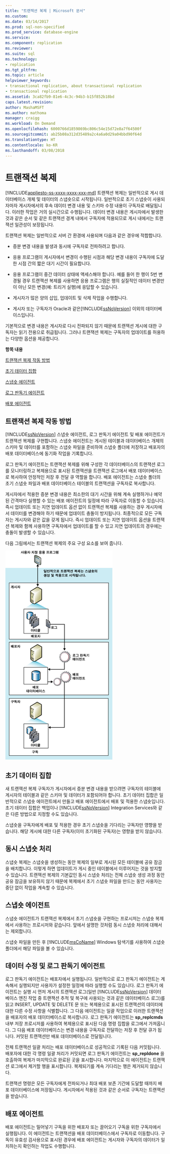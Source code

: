 ```yaml
---
title: "트랜잭션 복제 | Microsoft 문서"
ms.custom: 
ms.date: 03/14/2017
ms.prod: sql-non-specified
ms.prod_service: database-engine
ms.service: 
ms.component: replication
ms.reviewer: 
ms.suite: sql
ms.technology:
- replication
ms.tgt_pltfrm: 
ms.topic: article
helpviewer_keywords:
- transactional replication, about transactional replication
- transactional replication
ms.assetid: 3ca82fb9-81e6-4c3c-94b3-b15f852b18bd
caps.latest.revision: 
author: MashaMSFT
ms.author: mathoma
manager: craigg
ms.workload: On Demand
ms.openlocfilehash: 6000766d1859869bc806c54e15d72e8a7f64500f
ms.sourcegitcommit: ab25b08a312d35489a2c4a6a0d29a04bbd90f64d
ms.translationtype: HT
ms.contentlocale: ko-KR
ms.lasthandoff: 03/08/2018
---
```

# <a name="transactional-replication"></a>트랜잭션 복제
[!INCLUDE[appliesto-ss-xxxx-xxxx-xxx-md](../../../includes/appliesto-ss-xxxx-xxxx-xxx-md.md)]
  트랜잭션 복제는 일반적으로 게시 데이터베이스 개체 및 데이터의 스냅숏으로 시작됩니다. 일반적으로 초기 스냅숏이 사용되자마자 게시자에서의 후속 데이터 변경 내용 및 스키마 수정 내용이 구독자로 배달됩니다. 이러한 작업은 거의 실시간으로 수행됩니다. 데이터 변경 내용은 게시자에서 발생한 것과 같은 순서 및 같은 트랜잭션 경계 내에서 구독자에 적용되므로 게시 내에서는 트랜잭션 일관성이 보장됩니다.  
  
 트랜잭션 복제는 일반적으로 서버 간 환경에 사용되며 다음과 같은 경우에 적합합니다.  
  
-   증분 변경 내용을 발생과 동시에 구독자로 전파하려고 합니다.  
  
-   응용 프로그램이 게시자에서 변경이 수행된 시점과 해당 변경 내용이 구독자에 도달한 시점 간의 짧은 대기 시간이 필요합니다.  
  
-   응용 프로그램이 중간 데이터 상태에 액세스해야 합니다. 예를 들어 한 행이 5번 변경될 경우 트랜잭션 복제를 사용하면 응용 프로그램은 행의 실질적인 데이터 변경만이 아닌 모든 변경(예: 트리거 실행)에 응답할 수 있습니다.  
  
-   게시자가 많은 양의 삽입, 업데이트 및 삭제 작업을 수행합니다.  
  
-   게시자 또는 구독자가 Oracle과 같은[!INCLUDE[ssNoVersion](../../../includes/ssnoversion-md.md)] 이외의 데이터베이스입니다.  
  
 기본적으로 변경 내용은 게시자로 다시 전파되지 않기 때문에 트랜잭션 게시에 대한 구독자는 읽기 전용으로 취급됩니다. 그러나 트랜잭션 복제는 구독자의 업데이트를 허용하는 다양한 옵션을 제공합니다.  
  
 **항목 내용**  
  
 [트랜잭션 복제 작동 방법](#HowWorks)  
  
 [초기 데이터 집합](#Dataset)  
  
 [스냅숏 에이전트](#SnapshotAgent)  
  
 [로그 판독기 에이전트](#LogReaderAgent)  
  
 [배포 에이전트](#DistributionAgent)  
  
##  <a name="HowWorks"></a> 트랜잭션 복제 작동 방법  
 [!INCLUDE[ssNoVersion](../../../includes/ssnoversion-md.md)] 스냅숏 에이전트, 로그 판독기 에이전트 및 배포 에이전트가 트랜잭션 복제를 구현합니다. 스냅숏 에이전트는 게시된 테이블과 데이터베이스 개체의 스키마 및 데이터를 포함하는 스냅숏 파일을 준비하여 스냅숏 폴더에 저장하고 배포자의 배포 데이터베이스에 동기화 작업을 기록합니다.  
  
 로그 판독기 에이전트는 트랜잭션 복제를 위해 구성한 각 데이터베이스의 트랜잭션 로그를 모니터링하고 복제용으로 표시된 트랜잭션을 트랜잭션 로그에서 배포 데이터베이스로 복사하여 안정적인 저장 후 전달 큐 역할을 합니다. 배포 에이전트는 스냅숏 폴더의 초기 스냅숏 파일과 배포 데이터베이스 테이블의 트랜잭션을 구독자로 복사합니다.  
  
 게시자에서 적용한 증분 변경 내용은 최소한의 대기 시간을 위해 계속 실행하거나 예약된 간격마다 실행할 수 있는 배포 에이전트의 일정에 따라 구독자로 이동할 수 있습니다. 즉시 업데이트 또는 지연 업데이트 옵션 없이 트랜잭션 복제를 사용하는 경우 게시자에서 데이터를 변경해야 하기 때문에 업데이트 충돌이 방지됩니다. 최종적으로 모든 구독자는 게시자와 같은 값을 갖게 됩니다. 즉시 업데이트 또는 지연 업데이트 옵션을 트랜잭션 복제와 함께 사용하면 구독자에서 업데이트를 할 수 있고 지연 업데이트의 경우에는 충돌이 발생할 수 있습니다.  
  
 다음 그림에서는 트랜잭션 복제의 주요 구성 요소를 보여 줍니다.  
  
 ![트랜잭션 복제 구성 요소 및 데이터 흐름](../../../relational-databases/replication/transactional/media/trnsact.gif "Transactional replication components and data flow")  
  
##  <a name="Dataset"></a> 초기 데이터 집합  
 새 트랜잭션 복제 구독자가 게시자에서 증분 변경 내용을 받으려면 구독자의 테이블에 게시자의 테이블과 같은 스키마 및 데이터가 포함되어야 합니다. 초기 데이터 집합은 일반적으로 스냅숏 에이전트에서 만들고 배포 에이전트에서 배포 및 적용한 스냅숏입니다. 초기 데이터 집합은 백업이나 [!INCLUDE[ssNoVersion](../../../includes/ssnoversion-md.md)] Integration Services와 같은 다른 방법으로 지정할 수도 있습니다.  
  
 스냅숏을 구독자에게 배포 및 적용한 경우 초기 스냅숏을 기다리는 구독자만 영향을 받습니다. 해당 게시에 대한 다른 구독자(이미 초기화된 구독자)는 영향을 받지 않습니다.  
  
## <a name="concurrent-snapshot-processing"></a>동시 스냅숏 처리  
 스냅숏 복제는 스냅숏을 생성하는 동안 복제의 일부로 게시된 모든 테이블에 공유 잠금을 배치합니다. 이렇게 하면 업데이트가 게시 중인 테이블에서 이루어지는 것을 방지할 수 있습니다. 트랜잭션 복제의 기본값인 동시 스냅숏 처리는 전체 스냅숏 생성 과정 동안 공유 잠금을 보유하지 않기 때문에 복제에서 초기 스냅숏 파일을 만드는 동안 사용자는 중단 없이 작업을 계속할 수 있습니다.  
  
##  <a name="SnapshotAgent"></a> 스냅숏 에이전트  
 스냅숏 에이전트가 트랜잭션 복제에서 초기 스냅숏을 구현하는 프로시저는 스냅숏 복제에서 사용하는 프로시저와 같습니다. 앞에서 설명한 것처럼 동시 스냅숏 처리에 대해서는 제외합니다.  
  
 스냅숏 파일을 만든 후 [!INCLUDE[msCoName](../../../includes/msconame-md.md)] Windows 탐색기를 사용하여 스냅숏 폴더에서 해당 파일을 볼 수 있습니다.  
  
##  <a name="LogReaderAgent"></a> 데이터 수정 및 로그 판독기 에이전트  
 로그 판독기 에이전트는 배포자에서 실행됩니다. 일반적으로 로그 판독기 에이전트는 계속해서 실행되지만 사용자가 설정한 일정에 따라 실행할 수도 있습니다. 로그 판독기 에이전트는 실행 시 먼저 게시의 트랜잭션 로그(일반 [!INCLUDE[ssNoVersion](../../../includes/ssnoversion-md.md)] 데이터베이스 엔진 작업 중 트랜잭션 추적 및 복구에 사용되는 것과 같은 데이터베이스 로그)를 읽고 INSERT, UPDATE 및 DELETE 문 또는 복제용으로 표시된 트랜잭션의 데이터에 대한 다른 수정 사항을 식별합니다. 그 다음 에이전트는 일괄 작업으로 이러한 트랜잭션을 배포자의 배포 데이터베이스로 복사합니다. 로그 판독기 에이전트는 **sp_replcmds** 내부 저장 프로시저를 사용하여 복제용으로 표시된 다음 명령 집합을 로그에서 가져옵니다. 그 다음 배포 데이터베이스는 변경 내용을 구독자로 전달하는 저장 후 전달 큐가 됩니다. 커밋된 트랜잭션만 배포 데이터베이스로 전달됩니다.  
  
 전체 트랜잭션 일괄 처리는 배포 데이터베이스로 성공적으로 기록된 다음 커밋됩니다. 배포자에 대한 각 명령 일괄 처리가 커밋되면 로그 판독기 에이전트는 **sp_repldone** 을 호출하여 복제가 마지막으로 완료된 곳을 표시합니다. 마지막으로 이 에이전트는 트랜잭션 로그에서 제거할 행을 표시합니다. 복제되기를 계속 기다리는 행은 제거되지 않습니다.  
  
 트랜잭션 명령은 모든 구독자에게 전파되거나 최대 배포 보존 기간에 도달할 때까지 배포 데이터베이스에 저장됩니다. 게시자에서 적용된 것과 같은 순서로 구독자는 트랜잭션을 받습니다.  
  
##  <a name="DistributionAgent"></a> 배포 에이전트  
 배포 에이전트는 밀어넣기 구독을 위한 배포자 또는 끌어오기 구독을 위한 구독자에서 실행됩니다. 이 에이전트는 트랜잭션을 배포 데이터베이스에서 구독자로 이동합니다. 구독이 유효성 검사용으로 표시된 경우에 배포 에이전트는 게시자와 구독자의 데이터가 일치하는지 확인하는 작업도 수행합니다.  
  
  
